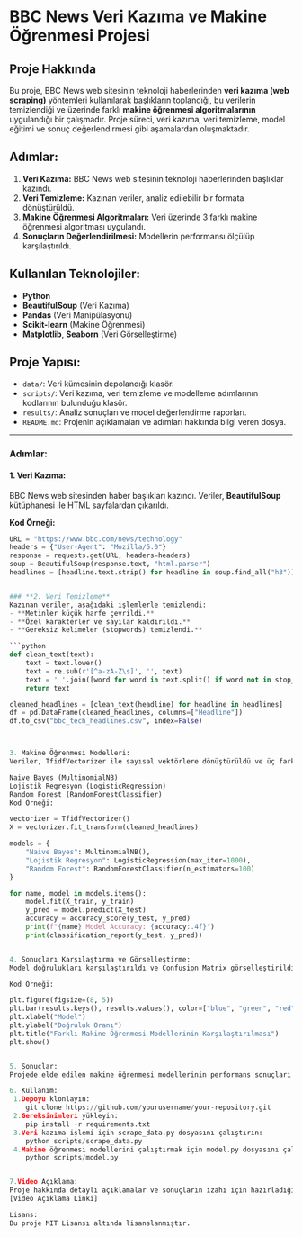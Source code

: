 # BBC News Veri Kazıma ve Makine Öğrenmesi Projesi

## Proje Hakkında  
Bu proje, BBC News web sitesinin teknoloji haberlerinden **veri kazıma (web scraping)** yöntemleri kullanılarak başlıkların toplandığı, bu verilerin temizlendiği ve üzerinde farklı **makine öğrenmesi algoritmalarının** uygulandığı bir çalışmadır. Proje süreci, veri kazıma, veri temizleme, model eğitimi ve sonuç değerlendirmesi gibi aşamalardan oluşmaktadır.

## Adımlar:  
1. **Veri Kazıma:** BBC News web sitesinin teknoloji haberlerinden başlıklar kazındı.  
2. **Veri Temizleme:** Kazınan veriler, analiz edilebilir bir formata dönüştürüldü.  
3. **Makine Öğrenmesi Algoritmaları:** Veri üzerinde 3 farklı makine öğrenmesi algoritması uygulandı.  
4. **Sonuçların Değerlendirilmesi:** Modellerin performansı ölçülüp karşılaştırıldı.

## Kullanılan Teknolojiler:
- **Python**
- **BeautifulSoup** (Veri Kazıma)
- **Pandas** (Veri Manipülasyonu)
- **Scikit-learn** (Makine Öğrenmesi)
- **Matplotlib**, **Seaborn** (Veri Görselleştirme)

## Proje Yapısı:
- `data/`: Veri kümesinin depolandığı klasör.  
- `scripts/`: Veri kazıma, veri temizleme ve modelleme adımlarının kodlarının bulunduğu klasör.  
- `results/`: Analiz sonuçları ve model değerlendirme raporları.  
- `README.md`: Projenin açıklamaları ve adımları hakkında bilgi veren dosya.

---

### Adımlar:

#### 1. Veri Kazıma:
BBC News web sitesinden haber başlıkları kazındı. Veriler, **BeautifulSoup** kütüphanesi ile HTML sayfalardan çıkarıldı.

**Kod Örneği:**
```python
URL = "https://www.bbc.com/news/technology"
headers = {"User-Agent": "Mozilla/5.0"}
response = requests.get(URL, headers=headers)
soup = BeautifulSoup(response.text, "html.parser")
headlines = [headline.text.strip() for headline in soup.find_all("h3")]


### **2. Veri Temizleme**  
Kazınan veriler, aşağıdaki işlemlerle temizlendi:
- **Metinler küçük harfe çevrildi.**
- **Özel karakterler ve sayılar kaldırıldı.**
- **Gereksiz kelimeler (stopwords) temizlendi.**

```python
def clean_text(text):
    text = text.lower()
    text = re.sub(r'[^a-zA-Z\s]', '', text)
    text = ' '.join([word for word in text.split() if word not in stop_words])
    return text

cleaned_headlines = [clean_text(headline) for headline in headlines]
df = pd.DataFrame(cleaned_headlines, columns=["Headline"])
df.to_csv("bbc_tech_headlines.csv", index=False)



3. Makine Öğrenmesi Modelleri:
Veriler, TfidfVectorizer ile sayısal vektörlere dönüştürüldü ve üç farklı model eğitildi:

Naive Bayes (MultinomialNB)
Lojistik Regresyon (LogisticRegression)
Random Forest (RandomForestClassifier)
Kod Örneği:

vectorizer = TfidfVectorizer()
X = vectorizer.fit_transform(cleaned_headlines)

models = {
    "Naive Bayes": MultinomialNB(),
    "Lojistik Regresyon": LogisticRegression(max_iter=1000),
    "Random Forest": RandomForestClassifier(n_estimators=100)
}

for name, model in models.items():
    model.fit(X_train, y_train)
    y_pred = model.predict(X_test)
    accuracy = accuracy_score(y_test, y_pred)
    print(f"{name} Model Accuracy: {accuracy:.4f}")
    print(classification_report(y_test, y_pred))


4. Sonuçları Karşılaştırma ve Görselleştirme:
Model doğrulukları karşılaştırıldı ve Confusion Matrix görselleştirildi.

Kod Örneği:

plt.figure(figsize=(8, 5))
plt.bar(results.keys(), results.values(), color=["blue", "green", "red"])
plt.xlabel("Model")
plt.ylabel("Doğruluk Oranı")
plt.title("Farklı Makine Öğrenmesi Modellerinin Karşılaştırılması")
plt.show()


5. Sonuçlar:
Projede elde edilen makine öğrenmesi modellerinin performans sonuçları model_performance.csv ve model_comparison.pdf dosyalarında sunulmuştur. En iyi model, en yüksek doğruluğa sahip olan Random Forest modelidir.

6. Kullanım:
 1.Depoyu klonlayın:
    git clone https://github.com/yourusername/your-repository.git
 2.Gereksinimleri yükleyin:
    pip install -r requirements.txt
 3.Veri kazıma işlemi için scrape_data.py dosyasını çalıştırın:
    python scripts/scrape_data.py
 4.Makine öğrenmesi modellerini çalıştırmak için model.py dosyasını çalıştırın:
    python scripts/model.py


7.Video Açıklama:
Proje hakkında detaylı açıklamalar ve sonuçların izahı için hazırladığım 3 dakikalık video açıklamasına aşağıdaki bağlantıdan erişebilirsiniz:
[Video Açıklama Linki]

Lisans:
Bu proje MIT Lisansı altında lisanslanmıştır.






